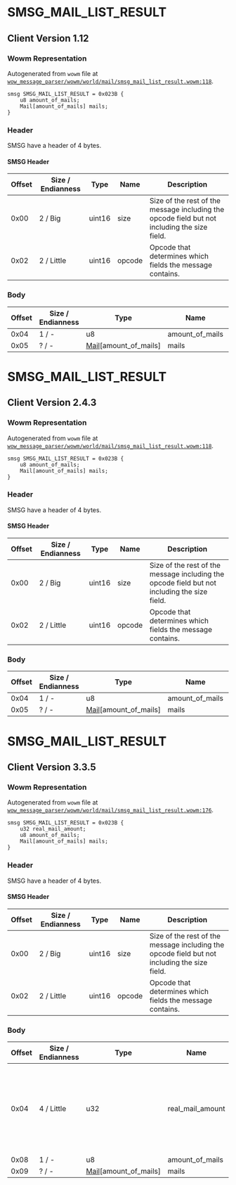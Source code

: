 # SMSG_MAIL_LIST_RESULT

## Client Version 1.12

### Wowm Representation

Autogenerated from `wowm` file at [`wow_message_parser/wowm/world/mail/smsg_mail_list_result.wowm:118`](https://github.com/gtker/wow_messages/tree/main/wow_message_parser/wowm/world/mail/smsg_mail_list_result.wowm#L118).
```rust,ignore
smsg SMSG_MAIL_LIST_RESULT = 0x023B {
    u8 amount_of_mails;
    Mail[amount_of_mails] mails;
}
```
### Header

SMSG have a header of 4 bytes.

#### SMSG Header

| Offset | Size / Endianness | Type   | Name   | Description |
| ------ | ----------------- | ------ | ------ | ----------- |
| 0x00   | 2 / Big           | uint16 | size   | Size of the rest of the message including the opcode field but not including the size field.|
| 0x02   | 2 / Little        | uint16 | opcode | Opcode that determines which fields the message contains.|

### Body

| Offset | Size / Endianness | Type | Name | Description | Comment |
| ------ | ----------------- | ---- | ---- | ----------- | ------- |
| 0x04 | 1 / - | u8 | amount_of_mails |  |  |
| 0x05 | ? / - | [Mail](mail.md)[amount_of_mails] | mails |  |  |

# SMSG_MAIL_LIST_RESULT

## Client Version 2.4.3

### Wowm Representation

Autogenerated from `wowm` file at [`wow_message_parser/wowm/world/mail/smsg_mail_list_result.wowm:118`](https://github.com/gtker/wow_messages/tree/main/wow_message_parser/wowm/world/mail/smsg_mail_list_result.wowm#L118).
```rust,ignore
smsg SMSG_MAIL_LIST_RESULT = 0x023B {
    u8 amount_of_mails;
    Mail[amount_of_mails] mails;
}
```
### Header

SMSG have a header of 4 bytes.

#### SMSG Header

| Offset | Size / Endianness | Type   | Name   | Description |
| ------ | ----------------- | ------ | ------ | ----------- |
| 0x00   | 2 / Big           | uint16 | size   | Size of the rest of the message including the opcode field but not including the size field.|
| 0x02   | 2 / Little        | uint16 | opcode | Opcode that determines which fields the message contains.|

### Body

| Offset | Size / Endianness | Type | Name | Description | Comment |
| ------ | ----------------- | ---- | ---- | ----------- | ------- |
| 0x04 | 1 / - | u8 | amount_of_mails |  |  |
| 0x05 | ? / - | [Mail](mail.md)[amount_of_mails] | mails |  |  |

# SMSG_MAIL_LIST_RESULT

## Client Version 3.3.5

### Wowm Representation

Autogenerated from `wowm` file at [`wow_message_parser/wowm/world/mail/smsg_mail_list_result.wowm:176`](https://github.com/gtker/wow_messages/tree/main/wow_message_parser/wowm/world/mail/smsg_mail_list_result.wowm#L176).
```rust,ignore
smsg SMSG_MAIL_LIST_RESULT = 0x023B {
    u32 real_mail_amount;
    u8 amount_of_mails;
    Mail[amount_of_mails] mails;
}
```
### Header

SMSG have a header of 4 bytes.

#### SMSG Header

| Offset | Size / Endianness | Type   | Name   | Description |
| ------ | ----------------- | ------ | ------ | ----------- |
| 0x00   | 2 / Big           | uint16 | size   | Size of the rest of the message including the opcode field but not including the size field.|
| 0x02   | 2 / Little        | uint16 | opcode | Opcode that determines which fields the message contains.|

### Body

| Offset | Size / Endianness | Type | Name | Description | Comment |
| ------ | ----------------- | ---- | ---- | ----------- | ------- |
| 0x04 | 4 / Little | u32 | real_mail_amount |  | azerothcore: this will display warning about undelivered mail to player if realCount > mailsCount |
| 0x08 | 1 / - | u8 | amount_of_mails |  |  |
| 0x09 | ? / - | [Mail](mail.md)[amount_of_mails] | mails |  |  |

